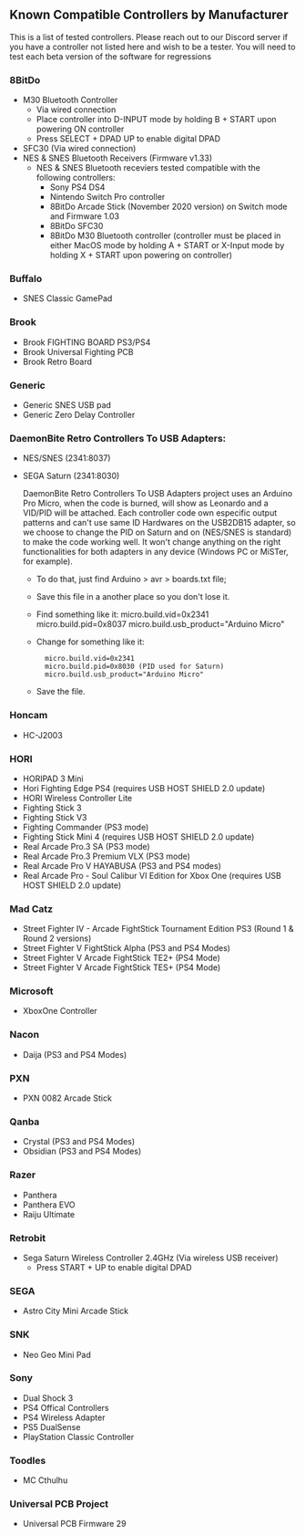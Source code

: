 ## Known Compatible Controllers by Manufacturer
This is a list of tested controllers. Please reach out to our Discord server if you have a controller not listed here and wish to be a tester.  You will need to test each beta version of the software for regressions

### 8BitDo
- M30 Bluetooth Controller
	- Via wired connection
	- Place controller into D-INPUT mode by holding B + START upon powering ON controller
	- Press SELECT + DPAD UP to enable digital DPAD
- SFC30 (Via wired connection)
- NES & SNES Bluetooth Receivers (Firmware v1.33) 
  - NES & SNES Bluetooth receviers tested compatible with the following controllers:
    - Sony PS4 DS4
    - Nintendo Switch Pro controller
    - 8BitDo Arcade Stick (November 2020 version) on Switch mode and Firmware 1.03
    - 8BitDo SFC30
    - 8BitDo M30 Bluetooth controller (controller must be placed in either MacOS mode by holding A + START or X-Input mode by holding X + START upon powering on controller)

### Buffalo
- SNES Classic GamePad

### Brook
- Brook FIGHTING BOARD PS3/PS4
- Brook Universal Fighting PCB
- Brook Retro Board

### Generic
- Generic SNES USB pad
- Generic Zero Delay Controller

### DaemonBite Retro Controllers To USB Adapters:
- NES/SNES (2341:8037)
- SEGA Saturn (2341:8030)
	
	DaemonBite Retro Controllers To USB Adapters project uses an Arduino Pro Micro, when the code is burned, will show as Leonardo and a VID/PID will be attached. Each controller code own especific output patterns and can't use same ID Hardwares on the USB2DB15 adapter, so we choose to change the PID on Saturn and on (NES/SNES is standard) to make the code working well. It won't change anything on the right functionalities for both adapters in any device (Windows PC or MiSTer, for example).
	
	- To do that, just find Arduino > avr > boards.txt file; 
	- Save this file in a another place so you don't lose it. 
	- Find something like it: 
		micro.build.vid=0x2341
		micro.build.pid=0x8037
		micro.build.usb_product="Arduino Micro"

	- Change for something like it:

			micro.build.vid=0x2341		
			micro.build.pid=0x8030 (PID used for Saturn)
			micro.build.usb_product="Arduino Micro"
	- Save the file.


### Honcam
- HC-J2003

### HORI
- HORIPAD 3 Mini
- Hori Fighting Edge PS4 (requires USB HOST SHIELD 2.0 update)
- HORI Wireless Controller Lite
- Fighting Stick 3
- Fighting Stick V3
- Fighting Commander (PS3 mode)
- Fighting Stick Mini 4 (requires USB HOST SHIELD 2.0 update)
- Real Arcade Pro.3 SA (PS3 mode)
- Real Arcade Pro.3 Premium VLX (PS3 mode)
- Real Arcade Pro V HAYABUSA (PS3 and PS4 modes)
- Real Arcade Pro - Soul Calibur VI Edition for Xbox One (requires USB HOST SHIELD 2.0 update)

### Mad Catz
- Street Fighter IV - Arcade FightStick Tournament Edition PS3 (Round 1 & Round 2 versions)
- Street Fighter V FightStick Alpha (PS3 and PS4 Modes)
- Street Fighter V Arcade FightStick TE2+ (PS4 Mode)
- Street Fighter V Arcade FightStick TES+ (PS4 Mode)

### Microsoft
- XboxOne Controller

### Nacon
- Daija (PS3 and PS4 Modes)

### PXN 
 - PXN 0082 Arcade Stick

### Qanba
- Crystal (PS3 and PS4 Modes)
- Obsidian (PS3 and PS4 Modes)

### Razer
- Panthera
- Panthera EVO
- Raiju Ultimate 

### Retrobit
- Sega Saturn Wireless Controller 2.4GHz (Via wireless USB receiver)
	- Press START + UP to enable digital DPAD
### SEGA
- Astro City Mini Arcade Stick

### SNK
- Neo Geo Mini Pad

### Sony
- Dual Shock 3
- PS4 Offical Controllers
- PS4 Wireless Adapter
- PS5 DualSense
- PlayStation Classic Controller

### Toodles
- MC Cthulhu

### Universal PCB Project
- Universal PCB Firmware 29
